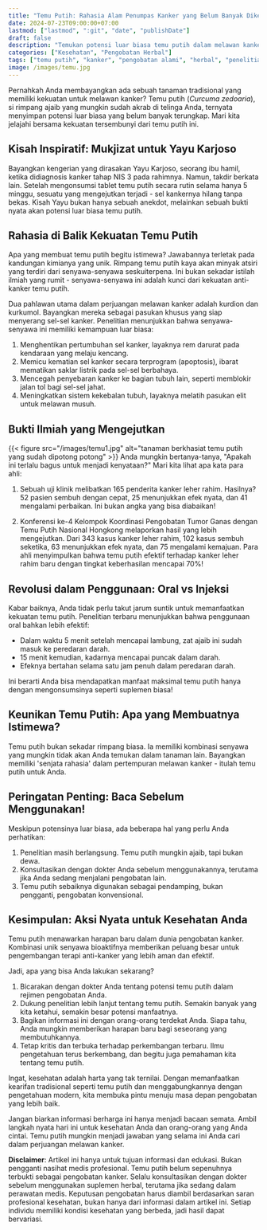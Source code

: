 ```yaml
---
title: "Temu Putih: Rahasia Alam Penumpas Kanker yang Belum Banyak Diketahui"
date: 2024-07-23T09:00:00+07:00
lastmod: ["lastmod", ":git", "date", "publishDate"]
draft: false
description: "Temukan potensi luar biasa temu putih dalam melawan kanker, kandungan kimianya yang unik, dan bukti ilmiah terbaru tentang efektivitasnya."
categories: ["Kesehatan", "Pengobatan Herbal"]
tags: ["temu putih", "kanker", "pengobatan alami", "herbal", "penelitian medis"]
image: /images/temu.jpg
---
```


Pernahkah Anda membayangkan ada sebuah tanaman tradisional yang memiliki kekuatan untuk melawan kanker? Temu putih (*Curcuma zedoaria*), si rimpang ajaib yang mungkin sudah akrab di telinga Anda, ternyata menyimpan potensi luar biasa yang belum banyak terungkap. Mari kita jelajahi bersama kekuatan tersembunyi dari temu putih ini.

## Kisah Inspiratif: Mukjizat untuk Yayu Karjoso

Bayangkan kengerian yang dirasakan Yayu Karjoso, seorang ibu hamil, ketika didiagnosis kanker tahap NIS 3 pada rahimnya. Namun, takdir berkata lain. Setelah mengonsumsi tablet temu putih secara rutin selama hanya 5 minggu, sesuatu yang mengejutkan terjadi - sel kankernya hilang tanpa bekas. Kisah Yayu bukan hanya sebuah anekdot, melainkan sebuah bukti nyata akan potensi luar biasa temu putih.

## Rahasia di Balik Kekuatan Temu Putih

Apa yang membuat temu putih begitu istimewa? Jawabannya terletak pada kandungan kimianya yang unik. Rimpang temu putih kaya akan minyak atsiri yang terdiri dari senyawa-senyawa seskuiterpena. Ini bukan sekadar istilah ilmiah yang rumit - senyawa-senyawa ini adalah kunci dari kekuatan anti-kanker temu putih.

Dua pahlawan utama dalam perjuangan melawan kanker adalah kurdion dan kurkumol. Bayangkan mereka sebagai pasukan khusus yang siap menyerang sel-sel kanker. Penelitian menunjukkan bahwa senyawa-senyawa ini memiliki kemampuan luar biasa:

1. Menghentikan pertumbuhan sel kanker, layaknya rem darurat pada kendaraan yang melaju kencang.
2. Memicu kematian sel kanker secara terprogram (apoptosis), ibarat mematikan saklar listrik pada sel-sel berbahaya.
3. Mencegah penyebaran kanker ke bagian tubuh lain, seperti memblokir jalan tol bagi sel-sel jahat.
4. Meningkatkan sistem kekebalan tubuh, layaknya melatih pasukan elit untuk melawan musuh.

## Bukti Ilmiah yang Mengejutkan
{{< figure src="/images/temu1.jpg" alt="tanaman berkhasiat temu putih yang sudah dipotong potong" >}}
Anda mungkin bertanya-tanya, "Apakah ini terlalu bagus untuk menjadi kenyataan?" Mari kita lihat apa kata para ahli:

1. Sebuah uji klinik melibatkan 165 penderita kanker leher rahim. Hasilnya? 52 pasien sembuh dengan cepat, 25 menunjukkan efek nyata, dan 41 mengalami perbaikan. Ini bukan angka yang bisa diabaikan!

2. Konferensi ke-4 Kelompok Koordinasi Pengobatan Tumor Ganas dengan Temu Putih Nasional Hongkong melaporkan hasil yang lebih mengejutkan. Dari 343 kasus kanker leher rahim, 102 kasus sembuh seketika, 63 menunjukkan efek nyata, dan 75 mengalami kemajuan. Para ahli menyimpulkan bahwa temu putih efektif terhadap kanker leher rahim baru dengan tingkat keberhasilan mencapai 70%!

## Revolusi dalam Penggunaan: Oral vs Injeksi

Kabar baiknya, Anda tidak perlu takut jarum suntik untuk memanfaatkan kekuatan temu putih. Penelitian terbaru menunjukkan bahwa penggunaan oral bahkan lebih efektif:

- Dalam waktu 5 menit setelah mencapai lambung, zat ajaib ini sudah masuk ke peredaran darah.
- 15 menit kemudian, kadarnya mencapai puncak dalam darah.
- Efeknya bertahan selama satu jam penuh dalam peredaran darah.

Ini berarti Anda bisa mendapatkan manfaat maksimal temu putih hanya dengan mengonsumsinya seperti suplemen biasa!

## Keunikan Temu Putih: Apa yang Membuatnya Istimewa?

Temu putih bukan sekadar rimpang biasa. Ia memiliki kombinasi senyawa yang mungkin tidak akan Anda temukan dalam tanaman lain. Bayangkan memiliki 'senjata rahasia' dalam pertempuran melawan kanker - itulah temu putih untuk Anda.

## Peringatan Penting: Baca Sebelum Menggunakan!

Meskipun potensinya luar biasa, ada beberapa hal yang perlu Anda perhatikan:
1. Penelitian masih berlangsung. Temu putih mungkin ajaib, tapi bukan dewa.
2. Konsultasikan dengan dokter Anda sebelum menggunakannya, terutama jika Anda sedang menjalani pengobatan lain.
3. Temu putih sebaiknya digunakan sebagai pendamping, bukan pengganti, pengobatan konvensional.

## Kesimpulan: Aksi Nyata untuk Kesehatan Anda

Temu putih menawarkan harapan baru dalam dunia pengobatan kanker. Kombinasi unik senyawa bioaktifnya memberikan peluang besar untuk pengembangan terapi anti-kanker yang lebih aman dan efektif.

Jadi, apa yang bisa Anda lakukan sekarang?

1. Bicarakan dengan dokter Anda tentang potensi temu putih dalam rejimen pengobatan Anda.
2. Dukung penelitian lebih lanjut tentang temu putih. Semakin banyak yang kita ketahui, semakin besar potensi manfaatnya.
3. Bagikan informasi ini dengan orang-orang terdekat Anda. Siapa tahu, Anda mungkin memberikan harapan baru bagi seseorang yang membutuhkannya.
4. Tetap kritis dan terbuka terhadap perkembangan terbaru. Ilmu pengetahuan terus berkembang, dan begitu juga pemahaman kita tentang temu putih.

Ingat, kesehatan adalah harta yang tak ternilai. Dengan memanfaatkan kearifan tradisional seperti temu putih dan menggabungkannya dengan pengetahuan modern, kita membuka pintu menuju masa depan pengobatan yang lebih baik.

Jangan biarkan informasi berharga ini hanya menjadi bacaan semata. Ambil langkah nyata hari ini untuk kesehatan Anda dan orang-orang yang Anda cintai. Temu putih mungkin menjadi jawaban yang selama ini Anda cari dalam perjuangan melawan kanker.

**Disclaimer**: Artikel ini hanya untuk tujuan informasi dan edukasi. Bukan pengganti nasihat medis profesional. Temu putih belum sepenuhnya terbukti sebagai pengobatan kanker. Selalu konsultasikan dengan dokter sebelum menggunakan suplemen herbal, terutama jika sedang dalam perawatan medis. Keputusan pengobatan harus diambil berdasarkan saran profesional kesehatan, bukan hanya dari informasi dalam artikel ini. Setiap individu memiliki kondisi kesehatan yang berbeda, jadi hasil dapat bervariasi.

